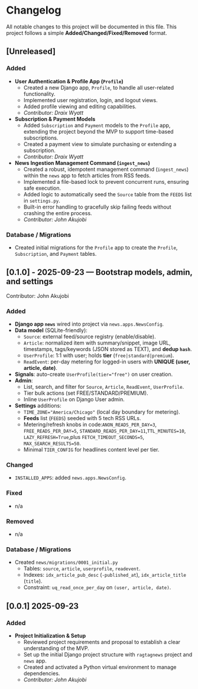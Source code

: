 # Changelog

All notable changes to this project will be documented in this file.
This project follows a simple **Added/Changed/Fixed/Removed** format.

## [Unreleased]

### Added

- **User Authentication & Profile App (`Profile`)**
  - Created a new Django app, `Profile`, to handle all user-related functionality.
  - Implemented user registration, login, and logout views.
  - Added profile viewing and editing capabilities.
  - *Contributor: Draix Wyatt*
- **Subscription & Payment Models**
  - Added `Subscription` and `Payment` models to the `Profile` app, extending the project beyond the MVP to support time-based subscriptions.
  - Created a payment view to simulate purchasing or extending a subscription.
  - *Contributor: Draix Wyatt*
- **News Ingestion Management Command (`ingest_news`)**
  - Created a robust, idempotent management command (`ingest_news`) within the `news` app to fetch articles from RSS feeds.
  - Implemented a file-based lock to prevent concurrent runs, ensuring safe execution.
  - Added logic to automatically seed the `Source` table from the `FEEDS` list in `settings.py`.
  - Built-in error handling to gracefully skip failing feeds without crashing the entire process.
  - *Contributor: John Akujobi*

### Database / Migrations

- Created initial migrations for the `Profile` app to create the `Profile`, `Subscription`, and `Payment` tables.

## [0.1.0] - 2025-09-23 — Bootstrap models, admin, and settings

Contributor: John Akujobi

### Added

- **Django app `news`** wired into project via `news.apps.NewsConfig`.
- **Data model** (SQLite-friendly):
  - `Source`: external feed/source registry (enable/disable).
  - `Article`: normalized item with summary/snippet, image URL, timestamps, tags/keywords (JSON stored as TEXT), and **dedup `hash`**.
  - `UserProfile`: 1:1 with user; holds **tier** (`free|standard|premium`).
  - `ReadEvent`: per-day metering for logged-in users with **UNIQUE (user, article, date)**.
- **Signals**: auto-create `UserProfile(tier="free")` on user creation.
- **Admin**:
  - List, search, and filter for `Source`, `Article`, `ReadEvent`, `UserProfile`.
  - Tier bulk actions (set FREE/STANDARD/PREMIUM).
  - Inline `UserProfile` on Django User admin.
- **Settings** additions:
  - `TIME_ZONE="America/Chicago"` (local day boundary for metering).
  - **Feeds** list (`FEEDS`) seeded with 5 tech RSS URLs.
  - Metering/refresh knobs in code:`ANON_READS_PER_DAY=3`, `FREE_READS_PER_DAY=5`, `STANDARD_READS_PER_DAY=11`,`TTL_MINUTES=10`, `LAZY_REFRESH=True`,plus `FETCH_TIMEOUT_SECONDS=5`, `MAX_SEARCH_RESULTS=50`.
  - Minimal `TIER_CONFIG` for headlines content level per tier.

### Changed

- `INSTALLED_APPS`: added `news.apps.NewsConfig`.

### Fixed

- n/a

### Removed

- n/a

### Database / Migrations

- Created `news/migrations/0001_initial.py`
  - Tables: `source`, `article`, `userprofile`, `readevent`.
  - Indexes: `idx_article_pub_desc` (`-published_at`), `idx_article_title` (`title`).
  - Constraint: `uq_read_once_per_day` on `(user, article, date)`.

## [0.0.1] 2025-09-23

### Added

- **Project Initialization & Setup**
  - Reviewed project requirements and proposal to establish a clear understanding of the MVP.
  - Set up the initial Django project structure with `ragtagnews` project and `news` app.
  - Created and activated a Python virtual environment to manage dependencies.
  - *Contributor: John Akujobi*
